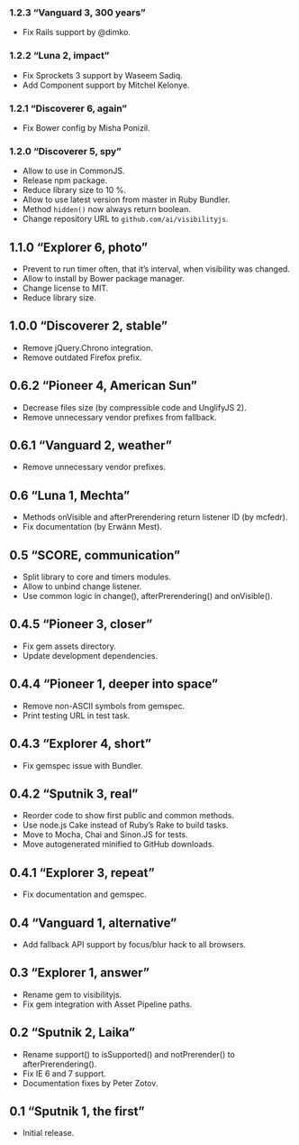 ### 1.2.3 “Vanguard 3, 300 years”
* Fix Rails support by @dimko.

### 1.2.2 “Luna 2, impact”
* Fix Sprockets 3 support by Waseem Sadiq.
* Add Component support by Mitchel Kelonye.

### 1.2.1 “Discoverer 6, again”
* Fix Bower config by Misha Ponizil.

### 1.2.0 “Discoverer 5, spy”
* Allow to use in CommonJS.
* Release npm package.
* Reduce library size to 10 %.
* Allow to use latest version from master in Ruby Bundler.
* Method `hidden()` now always return boolean.
* Change repository URL to `github.com/ai/visibilityjs`.

## 1.1.0 “Explorer 6, photo”
* Prevent to run timer often, that it’s interval, when visibility was changed.
* Allow to install by Bower package manager.
* Change license to MIT.
* Reduce library size.

## 1.0.0 “Discoverer 2, stable”
* Remove jQuery.Chrono integration.
* Remove outdated Firefox prefix.

## 0.6.2 “Pioneer 4, American Sun”
* Decrease files size (by compressible code and UnglifyJS 2).
* Remove unnecessary vendor prefixes from fallback.

## 0.6.1 “Vanguard 2, weather”
* Remove unnecessary vendor prefixes.

## 0.6 “Luna 1, Mechta”
* Methods onVisible and afterPrerendering return listener ID (by mcfedr).
* Fix documentation (by Erwänn Mest).

## 0.5 “SCORE, communication”
* Split library to core and timers modules.
* Allow to unbind change listener.
* Use common logic in change(), afterPrerendering() and onVisible().

## 0.4.5 “Pioneer 3, closer”
* Fix gem assets directory.
* Update development dependencies.

## 0.4.4 “Pioneer 1, deeper into space”
* Remove non-ASCII symbols from gemspec.
* Print testing URL in test task.

## 0.4.3 “Explorer 4, short”
* Fix gemspec issue with Bundler.

## 0.4.2 “Sputnik 3, real”
* Reorder code to show first public and common methods.
* Use node.js Cake instead of Ruby’s Rake to build tasks.
* Move to Mocha, Chai and Sinon.JS for tests.
* Move autogenerated minified to GitHub downloads.

## 0.4.1 “Explorer 3, repeat”
* Fix documentation and gemspec.

## 0.4 “Vanguard 1, alternative”
* Add fallback API support by focus/blur hack to all browsers.

## 0.3 “Explorer 1, answer”
* Rename gem to visibilityjs.
* Fix gem integration with Asset Pipeline paths.

## 0.2 “Sputnik 2, Laika”
* Rename support() to isSupported() and notPrerender() to afterPrerendering().
* Fix IE 6 and 7 support.
* Documentation fixes by Peter Zotov.

## 0.1 “Sputnik 1, the first”
* Initial release.
